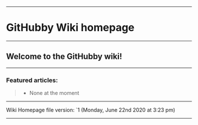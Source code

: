 
***

# GitHubby Wiki homepage

***

## Welcome to the GitHubby wiki!

***

### Featured articles:

> * None at the moment

***

Wiki Homepage file version: `1 (Monday, June 22nd 2020 at 3:23 pm)

***
